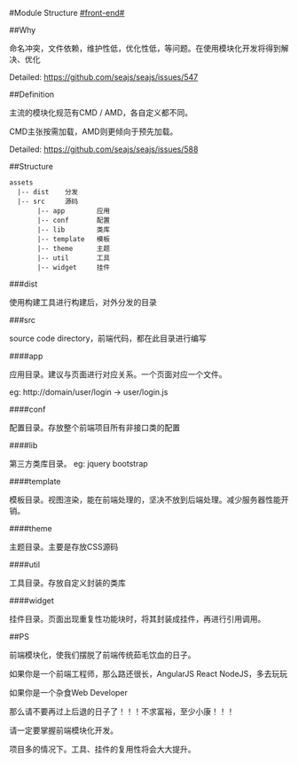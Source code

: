 #Module Structure [#front-end#](/#front-end)

##Why

命名冲突，文件依赖，维护性低，优化性低，等问题。在使用模块化开发将得到解决、优化

Detailed: https://github.com/seajs/seajs/issues/547

##Definition

主流的模块化规范有CMD / AMD，各自定义都不同。

CMD主张按需加载，AMD则更倾向于预先加载。

Detailed: https://github.com/seajs/seajs/issues/588

##Structure

```
assets
  |-- dist    分发
  |-- src     源码
       |-- app        应用
       |-- conf       配置
       |-- lib        类库
       |-- template   模板
       |-- theme      主题
       |-- util       工具
       |-- widget     挂件
```

###dist

使用构建工具进行构建后，对外分发的目录

###src

source code directory，前端代码，都在此目录进行编写

####app

应用目录。建议与页面进行对应关系。一个页面对应一个文件。

eg: http://domain/user/login -> user/login.js

####conf

配置目录。存放整个前端项目所有非接口类的配置

####lib

第三方类库目录。 eg: jquery bootstrap

####template

模板目录。视图渲染，能在前端处理的，坚决不放到后端处理。减少服务器性能开销。

####theme

主题目录。主要是存放CSS源码

####util

工具目录。存放自定义封装的类库

####widget

挂件目录。页面出现重复性功能块时，将其封装成挂件，再进行引用调用。

##PS

前端模块化，使我们摆脱了前端传统茹毛饮血的日子。

如果你是一个前端工程师，那么路还很长，AngularJS React NodeJS，多去玩玩

如果你是一个杂食Web Developer

那么请不要再过上后退的日子了！！！不求富裕，至少小康！！！

请一定要掌握前端模块化开发。

项目多的情况下。工具、挂件的复用性将会大大提升。